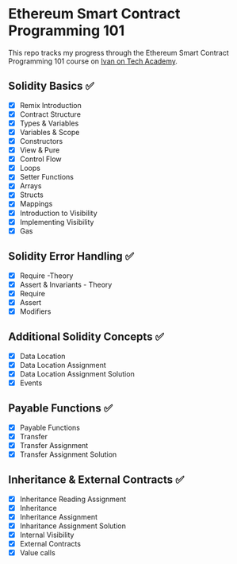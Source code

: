 # Ethereum Smart Contract Programming 101

This repo tracks my progress through the Ethereum Smart Contract Programming 101 course on [Ivan on Tech Academy](https://academy.ivanontech.com/).

## Solidity Basics :white_check_mark:
- [x] Remix Introduction
- [x] Contract Structure
- [x] Types & Variables
- [x] Variables & Scope
- [x] Constructors
- [x] View & Pure
- [x] Control Flow
- [x] Loops
- [x] Setter Functions
- [x] Arrays
- [x] Structs
- [x] Mappings
- [x] Introduction to Visibility
- [x] Implementing Visibility
- [x] Gas

## Solidity Error Handling :white_check_mark:
- [x] Require -Theory
- [x] Assert & Invariants - Theory
- [x] Require
- [x] Assert
- [x] Modifiers

## Additional Solidity Concepts :white_check_mark:
- [x] Data Location
- [x] Data Location Assignment
- [x] Data Location Assignment Solution
- [x] Events

## Payable Functions :white_check_mark:
- [x] Payable Functions
- [x] Transfer
- [x] Transfer Assignment
- [x] Transfer Assignment Solution

## Inheritance & External Contracts :white_check_mark:

- [x] Inheritance Reading Assignment
- [x] Inheritance
- [x] Inheritance Assignment
- [x] Inharitance Assignment Solution
- [x] Internal Visibility
- [x] External Contracts
- [x] Value calls